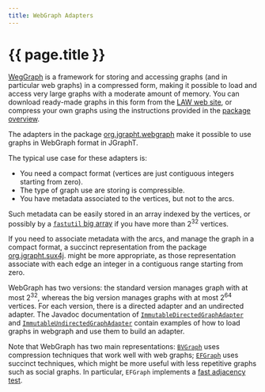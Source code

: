 ```yaml
---
title: WebGraph Adapters
---
```


# {{ page.title }}

[WegGraph](https://webgraph.di.unimi.it/) is a framework for storing and
accessing graphs (and in particular web graphs) in a compressed form,
making it possible to load and access very large graphs with a moderate
amount of memory. You can download ready-made graphs in this form from the
[LAW web site](http://law.di.unimi.it/datasets.php), or compress your own
graphs using the instructions provided in the [package overview](https://webgraph.di.unimi.it/docs/).

The adapters in the package
[org.jgrapht.webgraph](https://jgrapht.org/javadoc/org.jgrapht.jgrapht.dsi/org/jgrapht/webgraph/package-summary.html)
make it possible to use graphs in WebGraph format in JGraphT.

The typical use case for these adapters is:

- You need a compact format (vertices are just contiguous integers starting from zero).
- The type of graph use are storing is compressible.
- You have metadata associated to the vertices, but not to the arcs.

Such metadata can be easily stored in an array indexed by the vertices,
or possibly by a [`fastutil` big array](https://fastutil.di.unimi.it/docs/it/unimi/dsi/fastutil/BigArrays.html)
if you have more than 2<sup>32</sup> vertices.

If you need to associate metadata with the arcs, and manage the graph in a
compact format, a succinct representation from the package
[org.jgrapht.sux4j](https://jgrapht.org/javadoc/org.jgrapht.guava/org/jgrapht/sux4j/package-summary.html).
might be more appropriate, as those representation associate with
each edge an integer in a contiguous range starting from zero.

WebGraph has two versions: the standard version manages graph with
at most 2<sup>32</sup>, whereas the big version manages graphs with
at most 2<sup>64</sup> vertices. For each version, there is a directed
adapter and an undirected adapter. The Javadoc documentation of
[`ImmutableDirectedGraphAdapter`](https://jgrapht.org/javadoc/org.jgrapht.unimi.dsi/org/jgrapht/webgraph/ImmutableDirectedGraphAdapter.html)
and [`ImmutableUndirectedGraphAdapter`](https://jgrapht.org/javadoc/org.jgrapht.unimi.dsi/org/jgrapht/webgraph/ImmutableUndirectedGraphAdapter.html)
contain examples of how to load graphs in webgraph and use them
to build an adapter.

Note that WebGraph has two main representations:
[`BVGraph`](https://webgraph.di.unimi.it/docs/it/unimi/dsi/webgraph/BVGraph.html)
uses compression techniques that work well with web graphs;
[`EFGraph`](https://webgraph.di.unimi.it/docs/it/unimi/dsi/webgraph/EFGraph.html)
uses succinct techniques, which might be more useful with less repetitive
graphs such as social graphs. In particular, `EFGraph` implements a
[fast adjacency test](https://jgrapht.org/javadoc/org.jgrapht.core/org/jgrapht/Graph.html#containsEdge%28V,V%29).

